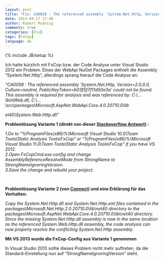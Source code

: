 ```yaml
---
layout: post
title: "Fix: CA0058 : The referenced assembly 'System.Net.Http, Version=2.0.0.0, Culture=neutral, PublicKeyToken=b03f5f7f11d50a3a' could not be found."
date: 2013-09-17 17:48
author: Robert Muehsig
comments: true
categories: [Fix]
tags: [FxCop]
language: de
---
```

{% include JB/setup %}
<p>Ich hatte kürzlich mit FxCop bzw. der Code Analyse unter Visual Studio 2012 ein Problem. Eines der WebApi NuGet Packages enthielt die Assembly “System.Net.Http”, allerdings sprang hierauf die Code Analyse an:</p> <p><em>“CA0058 : The referenced assembly 'System.Net.Http, Version=2.0.0.0, Culture=neutral, PublicKeyToken=b03f5f7f11d50a3a' could not be found. This assembly is required for analysis and was referenced by: C:\…\bin\Web.dll, C:\…\src\packages\Microsoft.AspNet.WebApi.Core.4.0.20710.0\lib</em></p> <p><em>et40\System.Web.Http.dll”</em>  <p><strong>Problemlösung Variante 1 (direkt von dieser <a href="http://stackoverflow.com/questions/12120741/code-analysis-error-could-not-load-file-or-assembly-system-net-http-version-2">Stackoverflow Antwort</a>) :</strong> <p><em>1.Go to "%ProgramFiles(x86)%\Microsoft Visual Studio 10.0\Team Tools\Static Analysis Tools\FxCop" or "%ProgramFiles(x86)%\Microsoft Visual Studio 11.0\Team Tools\Static Analysis Tools\FxCop" if you have VS 2012.<br>2.Open FxCopCmd.exe.config and change AssemblyReferenceResolveMode from StrongName to StrongNameIgnoringVersion.<br>3.Save the change and rebuild your project.<br></em></p> <p>&nbsp;</p> <p><strong>Problemlösung Variante 2 (von <a href="http://connect.microsoft.com/VisualStudio/feedback/details/760208/microsoft-aspnet-webapi-core-does-not-contain-satellite-system-net-http-assembly">Connect</a>) und eine Erklärung für das Verhalten:</strong></p> <p><em>Copy the System.Net.Http.dll and System.Net.Http.xml files contained in the packages\Microsoft.Net.Http.2.0.20710.0\lib\net40 directory to the packages\Microsoft.AspNet.WebApi.Core.4.0.20710.0\lib\net40 directory.<br>Since the missing System.Net.Http.dll assembly is now in the same location as the referenced System.Web.Http.dll assembly, the code analysis can now properly resolve the conflicting System.Net.Http assembly.</em>  <p><strong>Mit VS 2013 wurde die FxCop-Config aus Variante 1 genommen</strong></p> <p>In Visual Studio 2013 sollte dieses Problem nicht mehr auftreten, da die Standard-Einstellung nun auf “StrongNameIgnoringVersion” steht.</p>
